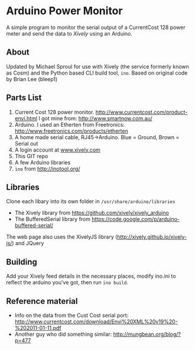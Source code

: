 Arduino Power Monitor
================================

A simple program to monitor the serial output of a CurrentCost 128 power meter and send the data to *Xively* using an Arduino.

## About

Updated by Michael Sproul for use with Xively (the service formerly known as Cosm) and the Python based CLI build tool, `ino`. Based on original code by Brian Lee (bleep1)

## Parts List
1. Current Cost 128 power monitor.  http://www.currentcost.com/product-envi.html  I got mine from:  http://www.smartnow.com.au/ 
2. Arduino.  I used an Etherten from Freetronics:  http://www.freetronics.com/products/etherten
3. A home made serial cable, RJ45->Arduino. Blue = Ground, Brown = Serial out
4. A login account at www.xively.com
5. This GIT repo
6. A few Arduino libraries
7. `ino` from http://inotool.org/

## Libraries
Clone each libary into its own folder in `/usr/share/arduino/libraries`

* The Xively library from https://github.com/xively/xively_arduino
* The BufferedSerial library from https://code.google.com/p/arduino-buffered-serial/

The web page also uses the XivelyJS library (http://xively.github.io/xively-js/) and JQuery

## Building
Add your Xively feed details in the necessary places, modify ino.ini to reflect the arduino you've got, then run `ino build`.

## Reference material
* Info on the data from the Cust Cost serial port: http://www.currentcost.com/download/Envi%20XML%20v19%20-%202011-01-11.pdf
* Another guy who did something similar: http://mungbean.org/blog/?p=477


